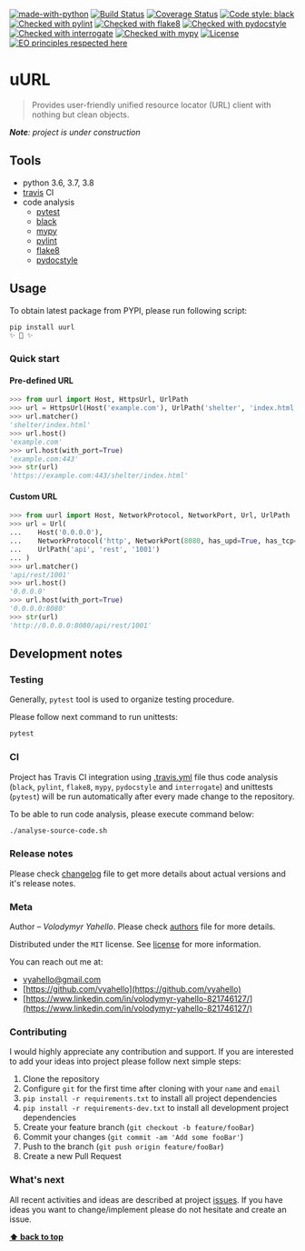 [![made-with-python](https://img.shields.io/badge/Made%20with-Python-1f425f.svg)](https://www.python.org/)
[![Build Status](https://travis-ci.org/upymake/uurl.svg?branch=master)](https://travis-ci.org/upymake/uurl)
[![Coverage Status](https://coveralls.io/repos/github/upymake/uurl/badge.svg?branch=master)](https://coveralls.io/github/upymake/uurl?branch=master)
[![Code style: black](https://img.shields.io/badge/code%20style-black-000000.svg)](https://github.com/psf/black)
[![Checked with pylint](https://img.shields.io/badge/pylint-checked-blue)](https://www.pylint.org)
[![Checked with flake8](https://img.shields.io/badge/flake8-checked-blue)](http://flake8.pycqa.org/)
[![Checked with pydocstyle](https://img.shields.io/badge/pydocstyle-checked-yellowgreen)](http://www.pydocstyle.org/)
[![Checked with interrogate](https://img.shields.io/badge/interrogate-checked-yellowgreen)](https://interrogate.readthedocs.io/en/latest/)
[![Checked with mypy](http://www.mypy-lang.org/static/mypy_badge.svg)](http://mypy-lang.org/)
[![License](https://img.shields.io/badge/license-MIT-green.svg)](LICENSE.md)
[![EO principles respected here](https://www.elegantobjects.org/badge.svg)](https://www.elegantobjects.org)

# uURL

> Provides user-friendly unified resource locator (URL) client with nothing but clean objects.

_**Note**: project is under construction_

## Tools

- python 3.6, 3.7, 3.8
- [travis](https://travis-ci.org/) CI
- code analysis
  - [pytest](https://pypi.org/project/pytest/)
  - [black](https://black.readthedocs.io/en/stable/)
  - [mypy](http://mypy.readthedocs.io/en/latest)
  - [pylint](https://www.pylint.org/)
  - [flake8](http://flake8.pycqa.org/en/latest/)
  - [pydocstyle](https://github.com/PyCQA/pydocstyle)

## Usage
To obtain latest package from PYPI, please run following script:
```bash
pip install uurl
✨ 🍰 ✨
```

### Quick start

#### Pre-defined URL
```python
>>> from uurl import Host, HttpsUrl, UrlPath
>>> url = HttpsUrl(Host('example.com'), UrlPath('shelter', 'index.html'))
>>> url.matcher()
'shelter/index.html'
>>> url.host()
'example.com'
>>> url.host(with_port=True)
'example.com:443'
>>> str(url)
'https://example.com:443/shelter/index.html'
```

#### Custom URL
```python
>>> from uurl import Host, NetworkProtocol, NetworkPort, Url, UrlPath
>>> url = Url(
...    Host('0.0.0.0'),
...    NetworkProtocol('http', NetworkPort(8080, has_upd=True, has_tcp=True)),
...    UrlPath('api', 'rest', '1001')
... )
>>> url.matcher()
'api/rest/1001'
>>> url.host()
'0.0.0.0'
>>> url.host(with_port=True)
'0.0.0.0:8080'
>>> str(url)
'http://0.0.0.0:8080/api/rest/1001'
```

## Development notes

### Testing

Generally, `pytest` tool is used to organize testing procedure.

Please follow next command to run unittests:
```bash
pytest
```

### CI

Project has Travis CI integration using [.travis.yml](.travis.yml) file thus code analysis (`black`, `pylint`, `flake8`, `mypy`, `pydocstyle` and `interrogate`) and unittests (`pytest`) will be run automatically after every made change to the repository.

To be able to run code analysis, please execute command below:
```bash
./analyse-source-code.sh
```
### Release notes

Please check [changelog](CHANGELOG.md) file to get more details about actual versions and it's release notes.

### Meta

Author – _Volodymyr Yahello_. Please check [authors](AUTHORS.md) file for more details.

Distributed under the `MIT` license. See [license](LICENSE.md) for more information.

You can reach out me at:
* [vyahello@gmail.com](vyahello@gmail.com)
* [https://github.com/vyahello](https://github.com/vyahello)
* [https://www.linkedin.com/in/volodymyr-yahello-821746127/](https://www.linkedin.com/in/volodymyr-yahello-821746127/)

### Contributing
I would highly appreciate any contribution and support. If you are interested to add your ideas into project please follow next simple steps:

1. Clone the repository
2. Configure `git` for the first time after cloning with your `name` and `email`
3. `pip install -r requirements.txt` to install all project dependencies
4. `pip install -r requirements-dev.txt` to install all development project dependencies
5. Create your feature branch (`git checkout -b feature/fooBar`)
6. Commit your changes (`git commit -am 'Add some fooBar'`)
7. Push to the branch (`git push origin feature/fooBar`)
8. Create a new Pull Request

### What's next

All recent activities and ideas are described at project [issues](https://github.com/upymake/uurl/issues). 
If you have ideas you want to change/implement please do not hesitate and create an issue.

**[⬆ back to top](#uurl)**